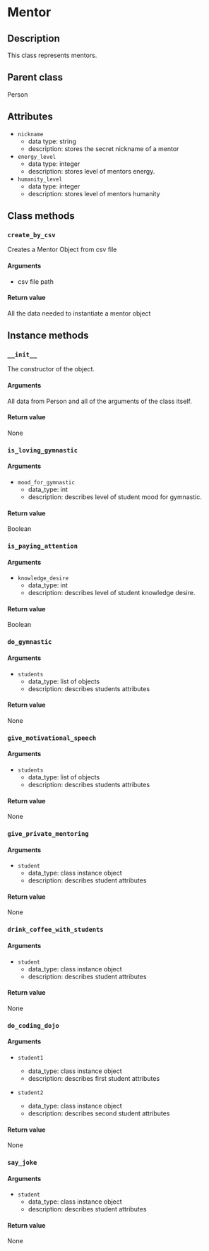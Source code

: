 # Mentor

## Description
This class represents mentors.

## Parent class
Person

## Attributes

* ```nickname```
  * data type: string
  * description: stores the secret nickname of a mentor
* ```energy_level```
   * data type: integer
   * description: stores level of mentors energy.
* ```humanity_level```
  * data type: integer
  * description: stores  level of mentors humanity
  
## Class methods
### ```create_by_csv```
Creates a Mentor Object from csv file
#### Arguments
* csv file path

#### Return value

All the data needed to instantiate a mentor object

## Instance methods

### ```__init__```
The constructor of the object.

#### Arguments

All data from Person and all of the arguments of the class itself.

#### Return value
None

### ```is_loving_gymnastic```

#### Arguments
* ```mood_for_gymnastic```
  * data_type: int
  * description: describes level of student mood for gymnastic.

#### Return value
Boolean

### ```is_paying_attention```

#### Arguments
* ```knowledge_desire```
  * data_type: int
  * description: describes level of student knowledge desire.

#### Return value
Boolean

### ```do_gymnastic```

#### Arguments
* ```students```
  * data_type: list of objects
  * description: describes students attributes

#### Return value
None

### ```give_motivational_speech```

#### Arguments
* ```students```
  * data_type: list of objects
  * description: describes students attributes

#### Return value
None

### ```give_private_mentoring```

#### Arguments
* ```student```
  * data_type: class instance object
  * description: describes student attributes

#### Return value
None

### ```drink_coffee_with_students```

#### Arguments
* ```student```
  * data_type: class instance object
  * description: describes student attributes

#### Return value
None

### ```do_coding_dojo```

#### Arguments
* ```student1```
  * data_type: class instance object
  * description: describes first student attributes
 
* ```student2```
  * data_type: class instance object
  * description: describes second student attributes

#### Return value
None

### ```say_joke```

#### Arguments
* ```student```
  * data_type: class instance object
  * description: describes student attributes

#### Return value
None